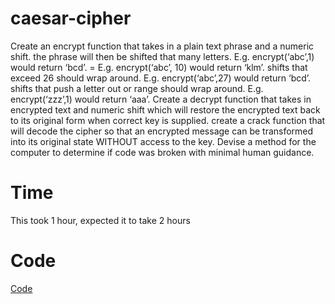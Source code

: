 # caesar-cipher

Create an encrypt function that takes in a plain text phrase and a numeric shift.
the phrase will then be shifted that many letters.
E.g. encrypt(‘abc’,1) would return ‘bcd’. = E.g. encrypt(‘abc’, 10) would return ‘klm’.
shifts that exceed 26 should wrap around.
E.g. encrypt(‘abc’,27) would return ‘bcd’.
shifts that push a letter out or range should wrap around.
E.g. encrypt(‘zzz’,1) would return ‘aaa’.
Create a decrypt function that takes in encrypted text and numeric shift which will restore the encrypted text back to its original form when correct key is supplied.
create a crack function that will decode the cipher so that an encrypted message can be transformed into its original state WITHOUT access to the key.
Devise a method for the computer to determine if code was broken with minimal human guidance.

# Time

This took 1 hour, expected it to take 2 hours

# Code

[Code](https://github.com/houseofpython/caesar-cipher/blob/366d012c9a24742868a3f25a1a9c54cf6edf4d70/encrypt.py)
